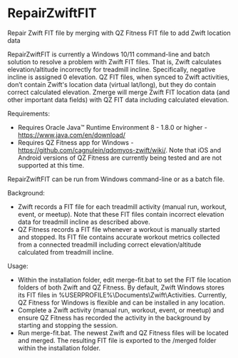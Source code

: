 # RepairZwiftFIT
Repair Zwift FIT file by merging with QZ Fitness FIT file to add Zwift location data

RepairZwiftFIT is currently a Windows 10/11 command-line and batch solution to resolve a problem with Zwift FIT files. That is, Zwift calculates elevation/altitude incorrectly for treadmill incline. Specifically, negative incline is assigned 0 elevation. QZ FIT files, when synced to Zwift activities, don’t contain Zwift's location data (virtual lat/long), but they do contain correct calculated elevation. Zmerge will merge Zwift FIT location data (and other important data fields) with QZ FIT data including calculated elevation.

Requirements:
- Requires Oracle Java™ Runtime Environment 8 - 1.8.0 or higher - https://www.java.com/en/download/
- Requires QZ Fitness app for Windows - https://github.com/cagnulein/qdomyos-zwift/wiki/. Note that iOS and Android versions of QZ Fitness are currently being tested and are not supported at this time.

RepairZwiftFIT can be run from Windows command-line or as a batch file.

Background:
- Zwift records a FIT file for each treadmill activity (manual run, workout, event, or meetup). Note that these FIT files contain incorrect elevation data for treadmill incline as described above.
- QZ Fitness records a FIT file whenever a workout is manually started and stopped. Its FIT file contains accurate workout metrics collected from a connected treadmill including correct elevation/altitude calculated from treadmill incline.

Usage:
- Within the installation folder, edit merge-fit.bat to set the FIT file location folders of both Zwift and QZ Fitness. By default, Zwift Windows stores its FIT files in %USERPROFILE%\Documents\Zwift\Activities. Currently, QZ Fitness for Windows is flexible and can be installed in any location.
- Complete a Zwift activity (manual run, workout, event, or meetup) and ensure QZ Fitness has recorded the activity in the background by starting and stopping the session.
- Run merge-fit.bat. The newest Zwift and QZ Fitness files will be located and merged. The resulting FIT file is exported to the /merged folder within the installation folder.
